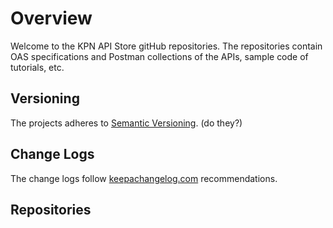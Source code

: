 # Overview

Welcome to the KPN API Store gitHub repositories. The repositories contain OAS specifications and Postman collections of the APIs, sample code of tutorials, etc.

## Versioning

The projects adheres to [Semantic Versioning](https://semver.org/). (do they?)


## Change Logs

The change logs follow [keepachangelog.com](https://keepachangelog.com/) recommendations.

## Repositories



